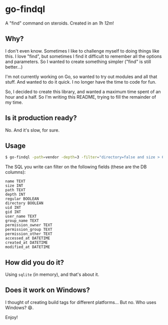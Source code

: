 # go-findql

A "find" command on steroids. Created in an *1h 12m*!

## Why?

I don't even know. Sometimes I like to challenge myself to doing things like this. I love "find", but sometimes I find it difficult to remember all the options and parameters. So I wanted to create something simpler ("find" is still better...)

I'm not currently working on Go, so wanted to try out modules and all that stuff. And wanted to do it quick. I no longer have the time to code for fun.

So, I decided to create this library, and wanted a maximum time spent of an hour and a half. So I'm writing this README, trying to fill the remainder of my time.

## Is it production ready?

No. And it's slow, for sure.

## Usage

```bash
$ go-findql -path=vendor -depth=3 -filter="directory=false and size > 600 and name like 'err%' and modified_at > '2019-01-01 00:00:00'"
```

The SQL you write can filter on the following fields (these are the DB columns):

```
name TEXT
size INT
path TEXT
depth INT
regular BOOLEAN
directory BOOLEAN
uid INT
gid INT
user_name TEXT
group_name TEXT
permission_owner TEXT
permission_group TEXT
permission_other TEXT
accessed_at DATETIME
created_at DATETIME
modified_at DATETIME
```

## How did you do it?

Using `sqlite` (in memory), and that's about it.

## Does it work on Windows?

I thought of creating build tags for different platforms... But no. Who uses Windows? 😄.

Enjoy!
